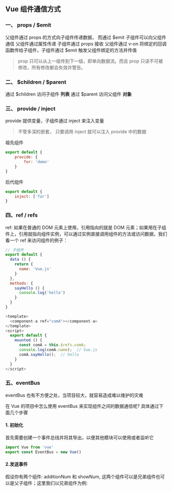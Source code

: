 ## Vue 组件通信方式
### 一、 props / $emit
父组件通过 props 的方式向子组件传递数据， 而通过 $emit 子组件可以向父组件通信
父组件通过属性传递 子组件通过 props 接收
父组件通过 v-on 将绑定的回调函数传给子组件，子组件通过 $emit 触发父组件绑定的方法并传值

> prop 只可以从上一级传到下一级，即单向数据流。而且 prop 只读不可被修改，所有修改都会失效并警告。

### 二、 $children / $parent
通过 $children 访问子组件 **列表**
通过 $parent 访问父组件 **对象**

### 三、 provide / inject
provide 提供变量，子组件通过 inject 来注入变量
> 不管多深的嵌套， 只要调用 inject 就可以注入 provide 中的数据

祖先组件
```js
export default {
    provide: {
        for: 'demo'
    }
}
```

后代组件
```js
export default {
    inject: ['for']
}
```

### 四、ref / refs
ref: 如果在普通的 DOM 元素上使用，引用指向的就是 DOM 元素；如果用在子组件上，引用就指向组件实例，可以通过实例直接调用组件的方法或访问数据，我们看一个 ref 来访问组件的例子：

```js
// 子组件
export default {
  data () {
    return {
      name: 'Vue.js'
    }
  },
  methods: {
    sayHello () {
      console.log('hello')
    }
  }
}
```
```js
<template>
  <component-a ref="comA"></component-a>
</template>
<script>
  export default {
    mounted () {
      const comA = this.$refs.comA;
      console.log(comA.name);  // Vue.js
      comA.sayHello();  // hello
    }
  }
</script>
```

### 五、eventBus
eventBus 也有不方便之处，当项目较大，就容易造成难以维护的灾难

在 Vue 的项目中怎么使用 eventBus 来实现组件之间的数据通信呢? 具体通过下面几个步骤

#### 1. 初始化
首先需要创建一个事件总线并将其导出，以便其他模块可以使用或者监听它

```js
import Vue from 'vue'
export const EventBus = new Vue()
```
#### 2.发送事件
假设你有两个组件: additionNum 和 showNum, 这两个组件可以是兄弟组件也可以是父子组件；这里我们以兄弟组件为例: